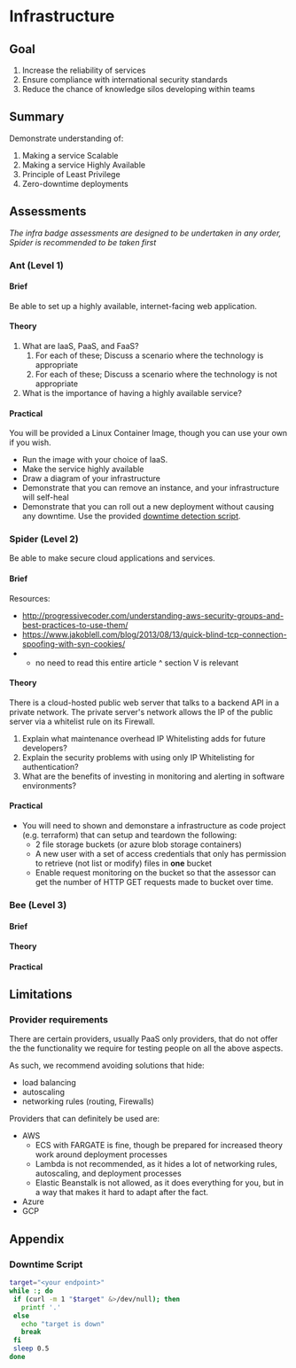 # Infrastructure

## Goal

1. Increase the reliability of services
2. Ensure compliance with international security standards
3. Reduce the chance of knowledge silos developing within teams

## Summary

Demonstrate understanding of:

1. Making a service Scalable
2. Making a service Highly Available
3. Principle of Least Privilege
4. Zero-downtime deployments

## Assessments

*The infra badge assessments are designed to be undertaken in any order, Spider is recommended to be taken first*

### Ant (Level 1)

#### Brief

Be able to set up a highly available, internet-facing web application.

#### Theory

1. What are IaaS, PaaS, and FaaS?
   1. For each of these; Discuss a scenario where the technology is appropriate
   2. For each of these; Discuss a scenario where the technology is not appropriate
2. What is the importance of having a highly available service?

#### Practical

You will be provided a Linux Container Image, though you can use your own if you wish.

- Run the image with your choice of IaaS.
- Make the service highly available
- Draw a diagram of your infrastructure
- Demonstrate that you can remove an instance, and your infrastructure will self-heal
- Demonstrate that you can roll out a new deployment without causing any downtime.
  Use the provided [downtime detection script][downtime-script].


### Spider (Level 2)
Be able to make secure cloud applications and services.

#### Brief

Resources:
- http://progressivecoder.com/understanding-aws-security-groups-and-best-practices-to-use-them/
- https://www.jakoblell.com/blog/2013/08/13/quick-blind-tcp-connection-spoofing-with-syn-cookies/
- - no need to read this entire article ^ section V is relevant

#### Theory


There is a cloud-hosted public web server that talks to a backend API in a  private network. The private server's network allows the IP of the public server via a whitelist rule on its Firewall.

1. Explain what maintenance overhead IP Whitelisting adds for future developers?
2. Explain the security problems with using only IP Whitelisting for authentication? 
3. What are the benefits of investing in monitoring and alerting in software environments? 

#### Practical

- You will need to shown and demonstare a infrastructure as code project (e.g. terraform) that can setup and teardown the following:
  - 2 file storage buckets (or azure blob storage containers)
  - A new user with a set of access credentials that only has permission to retrieve (not list or modify) files in **one** bucket
  - Enable request monitoring on the bucket so that the assessor can get the number of HTTP GET requests made to bucket over time.

### Bee (Level 3)

#### Brief

#### Theory

#### Practical

## Limitations

### Provider requirements

There are certain providers, usually PaaS only providers, that do not offer the
the functionality we require for testing people on all the above aspects.

As such, we recommend avoiding solutions that hide:
 
- load balancing
- autoscaling
- networking rules (routing, Firewalls)

Providers that can definitely be used are:

- AWS
  - ECS with FARGATE is fine, though be prepared for increased theory work around deployment processes
  - Lambda is not recommended, as it hides a lot of networking rules, autoscaling, and deployment processes
  - Elastic Beanstalk is not allowed, as it does everything for you, but in a way that makes it hard to adapt after the fact.
- Azure
- GCP

## Appendix

### Downtime Script

```sh
target="<your endpoint>"
while :; do
 if (curl -m 1 "$target" &>/dev/null); then
   printf '.'
 else
   echo "target is down"
   break
 fi
 sleep 0.5
done
```

[downtime-script]: #downtime-script
